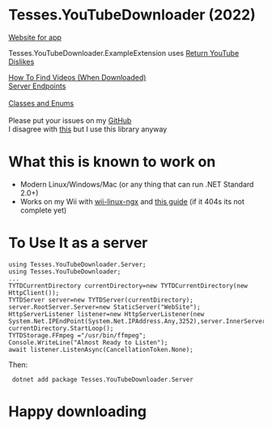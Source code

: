 # Tesses.YouTubeDownloader (2022)

[Website for app](https://tesses.net/apps/tytd/2022/)

Tesses.YouTubeDownloader.ExampleExtension uses [Return YouTube Dislikes](https://returnyoutubedislike.com/)

[How To Find Videos (When Downloaded)](docs/HowToFindVideos.md)
<br>
[Server Endpoints](docs/Server.md)  
<br>
[Classes and Enums](docs/JsonAndEnum.md)  
<br>
Please put your issues on my [GitHub](https://github.com/tesses50/tytd-2022)
<br> I disagree with [this](https://github.com/Tyrrrz/YoutubeExplode#terms-of-use) but I use this library anyway

# What this is known to work on
  - Modern Linux/Windows/Mac (or any thing that can run .NET Standard 2.0+)
   - Works on my Wii with [wii-linux-ngx](https://www.github.com/neagix/wii-linux-ngx) and [this guide](https://tesses.net/apps/tytd/2022/wii.php) (if it 404s its not complete yet)

# To Use It as a server
    using Tesses.YouTubeDownloader.Server;
    using Tesses.YouTubeDownloader;
    ...
    TYTDCurrentDirectory currentDirectory=new TYTDCurrentDirectory(new HttpClient());
    TYTDServer server=new TYTDServer(currentDirectory);
    server.RootServer.Server=new StaticServer("WebSite");
    HttpServerListener listener=new HttpServerListener(new System.Net.IPEndPoint(System.Net.IPAddress.Any,3252),server.InnerServer);
    currentDirectory.StartLoop();
    TYTDStorage.FFmpeg ="/usr/bin/ffmpeg";
    Console.WriteLine("Almost Ready to Listen");
    await listener.ListenAsync(CancellationToken.None);

Then:

     dotnet add package Tesses.YouTubeDownloader.Server
     
# Happy downloading
